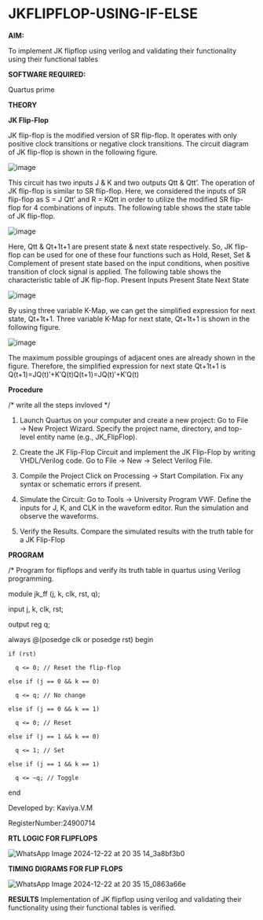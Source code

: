 # JKFLIPFLOP-USING-IF-ELSE

**AIM:** 

To implement  JK flipflop using verilog and validating their functionality using their functional tables

**SOFTWARE REQUIRED:**

Quartus prime

**THEORY**

**JK Flip-Flop**

JK flip-flop is the modified version of SR flip-flop. It operates with only positive clock transitions or negative clock transitions. The circuit diagram of JK flip-flop is shown in the following figure.

![image](https://github.com/naavaneetha/JKFLIPFLOP-USING-IF-ELSE/assets/154305477/a649c30b-232b-4558-b188-fd6c09845180)


This circuit has two inputs J & K and two outputs Qtt & Qtt’. The operation of JK flip-flop is similar to SR flip-flop. Here, we considered the inputs of SR flip-flop as S = J Qtt’ and R = KQtt in order to utilize the modified SR flip-flop for 4 combinations of inputs. The following table shows the state table of JK flip-flop.

![image](https://github.com/naavaneetha/JKFLIPFLOP-USING-IF-ELSE/assets/154305477/c4360742-e8a8-4937-b089-c46c0433f9a3)

 
Here, Qtt & Qt+1t+1 are present state & next state respectively. So, JK flip-flop can be used for one of these four functions such as Hold, Reset, Set & Complement of present state based on the input conditions, when positive transition of clock signal is applied. The following table shows the characteristic table of JK flip-flop. Present Inputs Present State Next State
 
![image](https://github.com/naavaneetha/JKFLIPFLOP-USING-IF-ELSE/assets/154305477/6c275261-a6d5-4c37-a3a7-1e88ca11c4cd)

By using three variable K-Map, we can get the simplified expression for next state, Qt+1t+1. Three variable K-Map for next state, Qt+1t+1 is shown in the following figure.
 
![image](https://github.com/naavaneetha/JKFLIPFLOP-USING-IF-ELSE/assets/154305477/5174f41b-0ce0-4329-a372-6d1943ea6673)

The maximum possible groupings of adjacent ones are already shown in the figure. Therefore, the simplified expression for next state Qt+1t+1 is Q(t+1)=JQ(t)′+K′Q(t)Q(t+1)=JQ(t)′+K′Q(t)

**Procedure**

/* write all the steps invloved */
1. Launch Quartus on your computer and create a new project:
Go to File → New Project Wizard.
Specify the project name, directory, and top-level entity name (e.g., JK_FlipFlop).

2. Create the JK Flip-Flop Circuit and implement the JK Flip-Flop by writing VHDL/Verilog code.
Go to File → New → Select Verilog File.

3. Compile the Project
Click on Processing → Start Compilation.
Fix any syntax or schematic errors if present.

4. Simulate the Circuit:
Go to Tools → University Program VWF.
Define the inputs for J, K, and CLK in the waveform editor.
Run the simulation and observe the waveforms.

5. Verify the Results.
Compare the simulated results with the truth table for a JK Flip-Flop

**PROGRAM**

/* Program for flipflops and verify its truth table in quartus using Verilog programming.

module jk_ff (j, k, clk, rst, q);

  input j, k, clk, rst;

  output reg q;
  
  always @(posedge clk or posedge rst) begin
  
    if (rst)
      
      q <= 0; // Reset the flip-flop
   
    else if (j == 0 && k == 0)
    
      q <= q; // No change
    
    else if (j == 0 && k == 1)
    
      q <= 0; // Reset
    
    else if (j == 1 && k == 0)
    
      q <= 1; // Set
    
    else if (j == 1 && k == 1)
    
      q <= ~q; // Toggle
 
  end


Developed by: Kaviya.V.M

RegisterNumber:24900714

**RTL LOGIC FOR FLIPFLOPS**

![WhatsApp Image 2024-12-22 at 20 35 14_3a8bf3b0](https://github.com/user-attachments/assets/eba0e5c3-0a7a-4dc5-8150-67626a05f811)



**TIMING DIGRAMS FOR FLIP FLOPS**

![WhatsApp Image 2024-12-22 at 20 35 15_0863a66e](https://github.com/user-attachments/assets/c4984491-9c0a-4b77-8d72-45eb05abe525)



**RESULTS**
Implementation of JK flipflop using verilog and validating their functionality using their functional
tables is verified.
